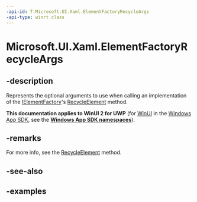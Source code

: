 ```yaml
---
-api-id: T:Microsoft.UI.Xaml.ElementFactoryRecycleArgs
-api-type: winrt class
---
```


<!-- Class syntax.
public class ElementFactoryRecycleArgs 
-->

# Microsoft.UI.Xaml.ElementFactoryRecycleArgs

## -description

Represents the optional arguments to use when calling an implementation of the [IElementFactory](ielementfactory.md)'s [RecycleElement](ielementfactory_recycleelement_1220951169.md) method.

**This documentation applies to WinUI 2 for UWP** (for [WinUI](/windows/apps/winui/winui3/) in the [Windows App SDK](/windows/apps/windows-app-sdk/), see the **[Windows App SDK namespaces](/windows/windows-app-sdk/api/winrt/)**).

## -remarks

For more info, see the [RecycleElement](ielementfactory_recycleelement_1220951169.md) method.

## -see-also

## -examples

